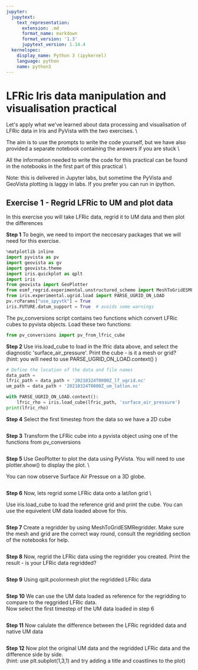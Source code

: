 ```yaml
---
jupyter:
  jupytext:
    text_representation:
      extension: .md
      format_name: markdown
      format_version: '1.3'
      jupytext_version: 1.14.4
  kernelspec:
    display_name: Python 3 (ipykernel)
    language: python
    name: python3
---
```


<!-- #region tags=[] -->
# LFRic Iris data manipulation and visualisation practical

Let's apply what we've learned about data processing and visualisation of LFRic data in Iris and PyVista with the two exercises. \

The aim is to use the prompts to write the code yourself, but we have also provided a separate notebook containing the answers if you are stuck \

All the information needed to write the code for this practical can be found in the notebooks in the first part of this practical \

Note: this is delivered in Jupyter labs, but sometime the PyVista and GeoVista plotting is laggy in labs. If you prefer you can run in ipython.


<!-- #endregion -->

<!-- #region tags=[] -->
## Exercise 1 - Regrid LFRic to UM and plot data 

In this exercise you will take LFRic data, regrid it to UM data and then plot the differences
<!-- #endregion -->

**Step 1** To begin, we need to import the neccesary packages that we will need for this exercise.

```python
%matplotlib inline
import pyvista as pv
import geovista as gv
import geovista.theme
import iris.quickplot as qplt
import iris
from geovista import GeoPlotter
from esmf_regrid.experimental.unstructured_scheme import MeshToGridESMFRegridder, GridToMeshESMFRegridder
from iris.experimental.ugrid.load import PARSE_UGRID_ON_LOAD
pv.rcParams["use_ipyvtk"] = True
iris.FUTURE.datum_support = True  # avoids some warnings
```

The pv_conversions script contains two functions which convert LFRic cubes to pyvista objects. Load these two functions:

```python
from pv_conversions import pv_from_lfric_cube
```

**Step 2** Use iris.load_cube to load in the lfric data above, and select the diagnostic 'surface_air_pressure'. Print the cube - is it a mesh or grid? \
    (hint: you will need to use PARSE_UGRID_ON_LOAD.context() )

```python tags=[]
# Define the location of the data and file names
data_path = 
lfric_path = data_path + '20210324T0000Z_lf_ugrid.nc'
um_path = data_path + '20210324T0000Z_um_latlon.nc'

with PARSE_UGRID_ON_LOAD.context():
    lfric_rho = iris.load_cube(lfric_path, 'surface_air_pressure')
print(lfric_rho)
```

<!-- #region tags=[] -->
**Step 4** Select the first timestep from the data so we have a 2D cube
<!-- #endregion -->

```python tags=[]

```

**Step 3** Transform the LFRic cube into a pyvista object using one of the functions from pv_conversions

```python

```

**Step 5** Use GeoPlotter to plot the data using PyVista. You will need to use plotter.show() to display the plot. \

You can now observe Surface Air Pressue on a 3D globe. 

```python tags=[]

```

**Step 6** Now, lets regrid some LFRic data onto a lat/lon grid \

Use iris.load_cube to load the reference grid and print the cube. You can use the equivelent UM data loaded above for this. 

```python

```

**Step 7** Create a regridder by using MeshToGridESMRegridder. Make sure the mesh and grid are the correct way round, consult the regridding section of the notebooks for help.

```python

```

**Step 8** Now, regrid the LFRic data using the regridder you created. Print the result - is your LFRic data regridded?

```python

```

**Step 9** Using qplt.pcolormesh plot the regridded LFRic data

```python tags=[]

```

**Step 10** We can use the UM data loaded as reference for the regridding to compare to the reggrided LFRic data.\
Now select the first timestep of the UM data loaded in step 6

```python

```

**Step 11** Now calulate the difference between the LFRic regridded data and native UM data

```python

```

**Step 12** Now plot the original UM data and the regridded LFRic data and the difference side by side. \
(hint: use plt.subplot(1,3,1) and try adding a title and coastlines to the plot)

```python

```

```python

```
